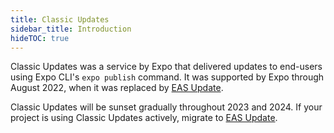```yaml
---
title: Classic Updates
sidebar_title: Introduction
hideTOC: true
---
```


Classic Updates was a service by Expo that delivered updates to end-users using Expo CLI's `expo publish` command. It was supported by Expo through August 2022, when it was replaced by [EAS Update](/eas-update).

Classic Updates will be sunset gradually throughout 2023 and 2024. If your project is using Classic Updates actively, migrate to [EAS Update](/eas-update/migrate-from-classic-updates).